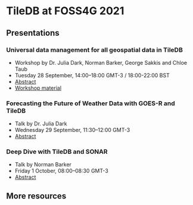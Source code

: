 # TileDB at FOSS4G 2021

## Presentations

### Universal data management for all geospatial data in TileDB

* Workshop by Dr. Julia Dark, Norman Barker, George Sakkis and Chloe Taub
* Tuesday 28 September, 14:00–18:00 GMT-3 / 18:00-22:00 BST
* [Abstract](https://callforpapers.2021.foss4g.org/foss4g-2021-workshop/talk/HH7PEU/)
* [Workshop material](./workshop/tiledb-workshop.md)

### Forecasting the Future of Weather Data with GOES-R and TileDB

* Talk by Dr. Julia Dark
* Wednesday 29 September, 11:30–12:00 GMT-3
* [Abstract](https://callforpapers.2021.foss4g.org/foss4g2021/talk/ZZTMJE/)

### Deep Dive with TileDB and SONAR

* Talk by Norman Barker
* Friday 1 October, 08:00–08:30 GMT-3
* [Abstract](https://callforpapers.2021.foss4g.org/foss4g2021/talk/DXDAFA/)

## More resources
*‌*
